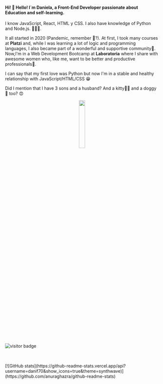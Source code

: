 

#### Hi! 👋 Hello! I´m Daniela, a Front-End Developer passionate about Education and self-learning. 

I know JavaScript, React, HTML y CSS. I also have knowledge of Python and Node.js.  👩🏻‍💻.
 
 It all started in 2020 (Pandemic, remember 😬?). At first, I took many courses at **Platzi** and, while I was learning a lot of logic and programming languages, I also became part of a wonderful and supportive community💚. 
 Now,I'm in a Web Development Bootcamp at **Laboratoria** where I share with awesome women who, like me, want to be better and productive professionals💛.
 
 I can say that my first love was Python but now I'm in a stable and healthy relationship with JavaScript/HTML/CSS 😁
 
 Did I mention that I have 3 sons and a husband? And a kitty🐱‍👤 and a doggy🐶 too? 😍



<p align="center">
<img src= "https://user-images.githubusercontent.com/72564646/138130223-357f828d-caf0-4ab8-b966-803125289dcc.png" width = 20%>
</p>

![visitor badge](https://visitor-badge.glitch.me/badge?page_id=danif70.visitor-badge&left_color=darkpink&right_color=yellow&left_text=Hello%20Visitors)

<br>
<br>
[![GitHub stats](https://github-readme-stats.vercel.app/api?username=danif70&show_icons=true&theme=synthwave)](https://github.com/anuraghazra/github-readme-stats)







